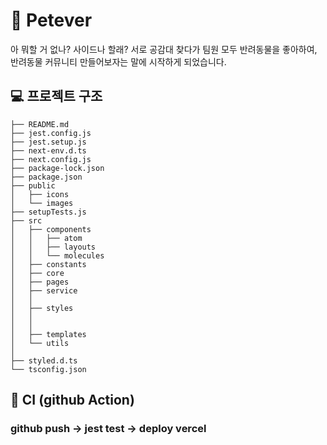 # 🥳 Petever
아 뭐할 거 없나? 사이드나 할래? 서로 공감대 찾다가 팀원 모두 반려동물을 좋아하여, 반려동물 커뮤니티 만들어보자는 말에 시작하게 되었습니다.



## 💻 프로젝트 구조
```
├── README.md
├── jest.config.js
├── jest.setup.js
├── next-env.d.ts
├── next.config.js
├── package-lock.json
├── package.json
├── public
│   ├── icons
│   └── images
├── setupTests.js
├── src
│   ├── components
│   │   ├── atom
│   │   ├── layouts
│   │   └── molecules
│   ├── constants
│   ├── core
│   ├── pages
│   ├── service
│   │   
│   ├── styles
│   │   
│   │   
│   ├── templates
│   └── utils
│     
├── styled.d.ts
└── tsconfig.json
```


## 🙆 CI (github Action)

### github push -> jest test -> deploy vercel
